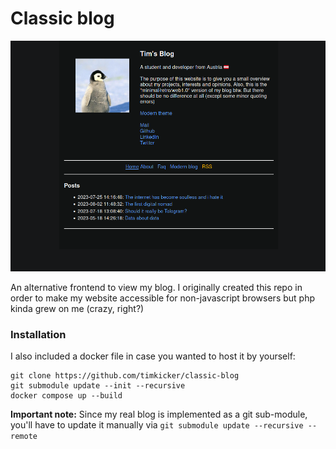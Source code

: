 # Classic blog


![](./screenshot.png)

An alternative frontend to view my blog. I originally created this repo in order to make my website accessible for non-javascript browsers but php kinda grew on me (crazy, right?)

### Installation

I also included a docker file in case you wanted to host it by yourself:

```
git clone https://github.com/timkicker/classic-blog
git submodule update --init --recursive
docker compose up --build
``````

**Important note:** Since my real blog is implemented as a git sub-module, you'll have to update it manually via `git submodule update --recursive --remote`
